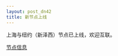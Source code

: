 ```yaml
---
layout: post_dn42
title: 新节点上线
---
```


上海与纽约（新泽西）节点已上线，欢迎互联。

[节点信息](https://blog.sherpherd.top/dn42.html)
